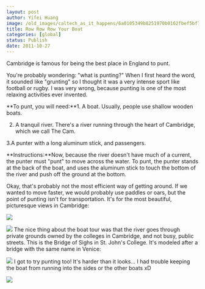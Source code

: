 ```yaml
---
layout: post
author: Yifei Huang
image: /old_images/caltech_as_it_happens/6a0105349b8251970b0162fbef5bf7970d.jpg
title: Row Row Row Your Boat
categories: [global]
status: Publish
date: 2011-10-27
---
```


Cambridge is famous for being the best place in England to punt.

You're probably wondering: "what is punting?" When I first heard the word, it sounded like "grunting" so I thought it was a very intense sport like football or rugby. I was very wrong, because punting is one of the most relaxing activities ever invented.

**To punt, you will need:**1. A boat. Usually, people use shallow wooden boats.

2. A tranquil river. There's a river running through the heart of Cambridge, which we call The Cam.

3.A punter with a long aluminum stick, and passengers.

**Instructions:**Now, because the river doesn't have much of a current, the punter must "punt" to move across the water. To punt, the punter stands at the back of the boat, and uses the aluminum stick to touch the bottom of the river and push off the ground at the bottom.

Okay, that's probably not the most efficient way of getting around. If we wanted to move faster, we would probably use paddles or oars, but the point of punting isn't for transportation. It's for the most beautiful, picturesque views in Cambridge:


![](/old_images/caltech_as_it_happens/6a0105349b8251970b0154366d9b18970c.jpg)

![](/old_images/caltech_as_it_happens/6a0105349b8251970b0154366d9b18970c.jpg)
The nice thing about the boat tour was that the river goes through private grounds owned by the colleges in Cambridge, and not busy, public streets. This is the Bridge of Sighs in St. John's College. It's modeled after a bridge with the same name in Venice:


![](/old_images/caltech_as_it_happens/6a0105349b8251970b0162fbef716f970d.jpg)
I got to try punting too! It's harder than it looks... I had trouble keeping the boat from running into the sides or the other boats xD


![](/old_images/caltech_as_it_happens/6a0105349b8251970b0153929a136d970b.jpg)
